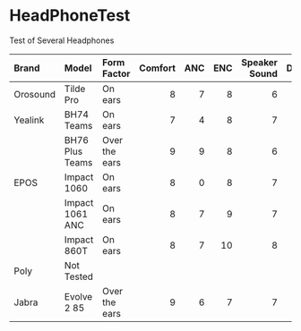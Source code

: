 # HeadPhoneTest
Test of Several Headphones

| Brand | Model | Form Factor | Comfort | ANC | ENC | Speaker Sound | Durability | Audio Files | Audio Files |
| :---- | :---- | :---------- | ------: | ---: | ---: | ------------: | ---------: | :------ | :------ |
| Orosound | Tilde Pro       | On ears       | 8 | 7 | 8 | 6 | 7 | NoisyEnvTest                                                                                       | [Background Music Test](https://raw.githubusercontent.com/dm1090/HeadPhoneTest/main/OrosoundTildeProNoisyEnvironmentTest.wav) |
| Yealink  | BH74 Teams      | On ears       | 7 | 4 | 8 | 7 | 7 | [NoisyEnvTest](https://raw.githubusercontent.com/dm1090/HeadPhoneTest/main/YealinkBH74NoisyEnvironmentTest.wav) | |
|          | BH76 Plus Teams | Over the ears | 9 | 9 | 8 | 6 | 9 | [NoisyEnvTest](https://raw.githubusercontent.com/dm1090/HeadPhoneTest/main/YealinkBH76PlusNoisyEnvironmentTest.wav) | [Background Music Test](https://raw.githubusercontent.com/dm1090/HeadPhoneTest/main/YealinkBH76PlusTeamsVeryNoisyEnvironmentTest.wav) |
| EPOS     | Impact 1060     | On ears       | 8 | 0 | 8 | 7 | 8 | [NoisyEnvTest](https://raw.githubusercontent.com/dm1090/HeadPhoneTest/main/EPOSImpact1060NoisyEnvironmentTest.wav) | |
|          | Impact 1061 ANC | On ears       | 8 | 7 | 9 | 7 | 8 | NoisyEnvTest | [Background Music Test](https://raw.githubusercontent.com/dm1090/HeadPhoneTest/main/EPOS1061ANCVeryNoisyEnvironmentTest.wav) | |
|          | Impact 860T     | On ears       | 8 | 7 | 10| 8 | 8 | [NoisyEnvTest](https://raw.githubusercontent.com/dm1090/HeadPhoneTest/main/EPOS860TVeryNoisyEnvironmentTest.wav) | [Background Music Test](https://raw.githubusercontent.com/dm1090/HeadPhoneTest/main/EPOS860TVeryNoisyEnvironmentTest2.wav) |
| Poly     | Not Tested      |               |   |   |   |   |   | | |
| Jabra    | Evolve 2 85     | Over the ears | 9 | 6 | 7 | 7 | 8 | [NoisyEnvTest](https://raw.githubusercontent.com/dm1090/HeadPhoneTest/main/JabraEvolve2-85NoisyEnvironmentTest.wav) | |

